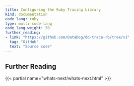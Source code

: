 ```yaml
---
title: Configuring the Ruby Tracing Library
kind: documentation
code_lang: ruby
type: multi-code-lang
code_lang_weight: 30
further_reading:
- link: "https://github.com/DataDog/dd-trace-rb/tree/v1"
  tag: "GitHub"
  text: "Source code"
---
```


## Further Reading

{{< partial name="whats-next/whats-next.html" >}}